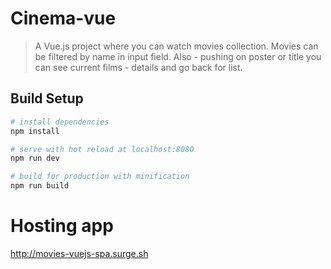 # Cinema-vue

> A Vue.js project where you can watch movies collection. Movies can be filtered by name in input field. Also - pushing on poster or
> title you can see current films - details and go back for list. 

## Build Setup

``` bash
# install dependencies
npm install

# serve with hot reload at localhost:8080
npm run dev

# build for production with minification
npm run build
```
# Hosting app
http://movies-vuejs-spa.surge.sh
```
